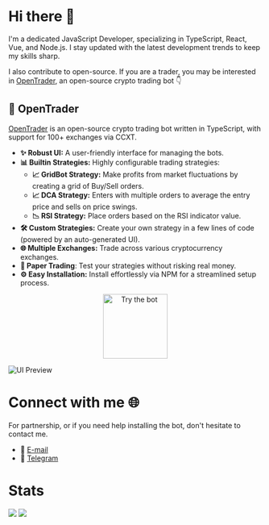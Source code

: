# Hi there 👋

I'm a dedicated JavaScript Developer, specializing in TypeScript, React, Vue, and Node.js. I stay updated with the latest development trends to keep my skills sharp.

I also contribute to open-source. If you are a trader, you may be interested in [OpenTrader](https://github.com/bludnic/opentrader), an open-source crypto trading bot 👇

## 🤖 OpenTrader

[OpenTrader](https://github.com/bludnic/opentrader) is an open-source crypto trading bot written in TypeScript, with support for 100+ exchanges via CCXT.

- **✨ Robust UI:** A user-friendly interface for managing the bots.
- **📊 Builtin Strategies:** Highly configurable trading strategies:
  - **📈 GridBot Strategy:** Make profits from market fluctuations by creating a grid of Buy/Sell orders.
  - **📈 DCA Strategy:** Enters with multiple orders to average the entry price and sells on price swings.
  - **📉 RSI Strategy:** Place orders based on the RSI indicator value.
- **🛠️ Custom Strategies:** Create your own strategy in a few lines of code (powered by an auto-generated UI).
- **🌐 Multiple Exchanges:** Trade across various cryptocurrency exchanges.
- **📝 Paper Trading**: Test your strategies without risking real money.
- **⚙️ Easy Installation:** Install effortlessly via NPM for a streamlined setup process.

<p align="center">
  <a href="https://github.com/bludnic/opentrader" title="Try the bot">
    <img src="https://img.shields.io/badge/Try%20the%20bot-37a779?style=for-the-badge" alt="Try the bot" width="128" />
  </a>
</p>

![UI Preview](https://github.com/bludnic/opentrader/raw/dev/.github/images/ui.png)

# Connect with me 🌐

For partnership, or if you need help installing the bot, don't hesitate to contact me.

- 📧 [E-mail](mailto:opentraderpro@proton.me)
- 💬 [Telegram](https://t.me/+cJLNxLSjcW83Njgy)

# Stats

![](https://komarev.com/ghpvc/?username=bludnic)
![](https://img.shields.io/github/followers/bludnic?label=follow&logo=github&style=flat)
